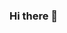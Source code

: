 ### Hi there 👋

<!--
**mariano3232/mariano3232** is a ✨ _special_ ✨ repository because its `README.md` (this file) appears on your GitHub profile.

Here are some ideas to get you started:

Hola!👋 soy un desarrollador web fullStack con orientación a front-end recientemente graduado del bootcamp Soy Henry!

Tengo experiencia realizando proyectos tanto en equipo como en solitario utilizando entre otras tecnologías React.js

Busco un empleo en el sector IT donde pueda aprender y aportar mis conocimientos y familiaridad con el desarrollo front-end.

Contactame!
Mail: marianomelend@gmail.com
github: https://github.com/mariano3232
